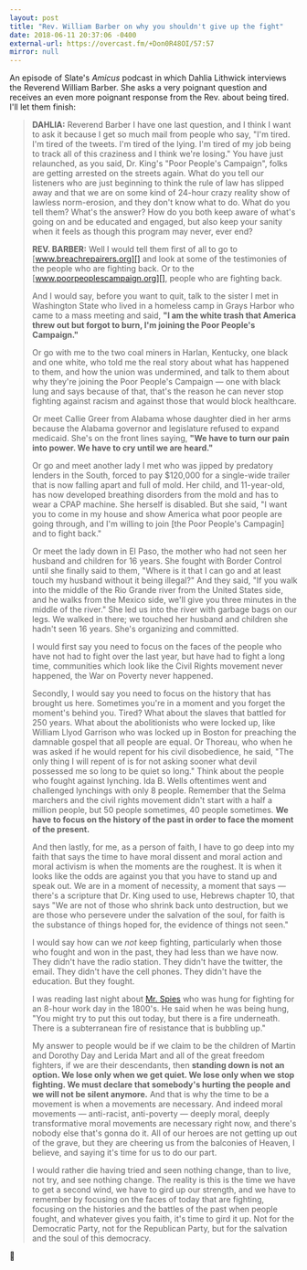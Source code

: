 ```yaml
---
layout: post
title: "Rev. William Barber on why you shouldn't give up the fight"
date: 2018-06-11 20:37:06 -0400
external-url: https://overcast.fm/+Don0R48OI/57:57
mirror: null
---
```


An episode of Slate's _Amicus_ podcast in which Dahlia Lithwick interviews
the Reverend William Barber. She asks a very poignant question and receives
an even more poignant response from the Rev. about being tired. I'll let
them finish:

> **DAHLIA:** Reverend Barber I have one last question, and I think I want to
> ask it because I get so much mail from people who say, "I'm tired. I'm
> tired of the tweets. I'm tired of the lying. I'm tired of my job being to
> track all of this craziness and I think we're losing." You have just
> relaunched, as you said, Dr. King's "Poor People's Campaign", folks are
> getting arrested on the streets again. What do you tell our listeners who
> are just beginning to think the rule of law has slipped away and that we
> are on some kind of 24-hour crazy reality show of lawless norm-erosion,
> and they don't know what to do. What do you tell them? What's the answer?
> How do you both keep aware of what's going on and be educated and
> engaged, but also keep your sanity when it feels as though this program
> may never, ever end?
>
> **REV. BARBER:** Well I would tell them first of all to go to
> [www.breachrepairers.org][] and look at some of the testimonies of the
> people who are fighting back. Or to the [www.poorpeoplescampaign.org][],
> people who are fighting back.
>
> And I would say, before you want to quit, talk to the sister I met in
> Washington State who lived in a homeless camp in Grays Harbor who came to
> a mass meeting and said, **"I am the white trash that America threw out but
> forgot to burn, I'm joining the Poor People's Campaign."**
>
> Or go with me to the two coal miners in Harlan, Kentucky, one black and
> one white, who told me the real story about what has happened to them,
> and how the union was undermined, and talk to them about why they're
> joining the Poor People's Campaign &mdash; one with black lung and says
> because of that, that's the reason he can never stop fighting against
> racism and against those that would block healthcare.
>
> Or meet Callie Greer from Alabama whose daughter died in her arms because
> the Alabama governor and legislature refused to expand medicaid. She's on
> the front lines saying, **"We have to turn our pain into power. We have
> to cry until we are heard."**
>
> Or go and meet another lady I met who was jipped by predatory lenders in
> the South, forced to pay $120,000 for a single-wide trailer that is
> now falling apart and full of mold. Her child, and 11-year-old, has now
> developed breathing disorders from the mold and has to wear a CPAP
> machine. She herself is disabled. But she said, "I want you to come in my
> house and show America what poor people are going through, and I'm
> willing to join [the Poor People's Campagin] and to fight back."
>
> Or meet the lady down in El Paso, the mother who had not seen her
> husband and children for 16 years. She fought with Border Control until
> she finally said to them, "Where is it that I can go and at least
> touch my husband without it being illegal?" And they said, "If you walk
> into the middle of the Rio Grande river from the United States side, and
> he walks from the Mexico side, we'll give you three minutes in the middle
> of the river." She led us into the river with garbage bags on our legs.
> We walked in there; we touched her husband and children she hadn't
> seen 16 years. She's organizing and committed.
>
> I would first say you need to focus on the faces of the people who have
> not had to fight over the last year, but have had to fight a long time,
> communities which look like the Civil Rights movement never happened, the
> War on Poverty never happened.
>
> Secondly, I would say you need to focus on the history that has brought
> us here. Sometimes you're in a moment and you forget the moment's behind
> you. Tired? What about the slaves that battled for 250 years. What about
> the abolitionists who were locked up, like William Llyod Garrison who was
> locked up in Boston for preaching the damnable gospel that all people are
> equal. Or Thoreau, who when he was asked if he would repent for his civil
> disobedience, he said, "The only thing I will repent of is for not asking
> sooner what devil possessed me so long to be quiet so long." Think about
> the people who fought against lynching. Ida B. Wells oftentimes went and
> challenged lynchings with only 8 people. Remember that the Selma marchers
> and the civil rights movement didn't start with a half a million people,
> but 50 people sometimes, 40 people sometimes. **We have to focus on the
> history of the past in order to face the moment of the present.**
>
> And then lastly, for me, as a person of faith, I have to go deep into my
> faith that says the time to have moral dissent and moral action and moral
> activism is when the moments are the roughest. It is when it looks like
> the odds are against you that you have to stand up and speak out. We are
> in a moment of necessity, a moment that says &mdash; there's a scripture
> that Dr. King used to use, Hebrews chapter 10, that says "We are not of
> those who shrink back unto destruction, but we are those who persevere
> under the salvation of the soul, for faith is the substance of things
> hoped for, the evidence of things not seen."
>
> I would say how can we *not* keep fighting, particularly when those who
> fought and won in the past, they had less than we have now. They didn't
> have the radio station. They didn't have the twitter, the email. They
> didn't have the cell phones. They didn't have the education. But they
> fought.
>
> I was reading last night about [Mr. Spies][] who was hung for fighting
> for an 8-hour work day in the 1800's. He said when he was being hung,
> "You might try to put this out today, but there is a fire underneath.
> There is a subterranean fire of resistance that is bubbling up."
>
> My answer to people would be if we claim to be the children of Martin and
> Dorothy Day and Lerida Mart and all of the great freedom fighters, if we
> are their descendants, then **standing down is not an option. We lose
> only when we get quiet. We lose only when we stop fighting. We must
> declare that somebody's hurting the people and we will not be silent
> anymore.** And that is why the time to be a movement is when a movements
> are necessary. And indeed moral movements &mdash; anti-racist,
> anti-poverty &mdash; deeply moral, deeply transformative moral movements
> are necessary right now, and there's nobody else that's gonna do it. All
> of our heroes are not getting up out of the grave, but they are cheering
> us from the balconies of Heaven, I believe, and saying it's time for us
> to do our part.
>
> I would rather die having tried and seen nothing change, than to live,
> not try, and see nothing change. The reality is this is the time we have
> to get a second wind, we have to gird up our strength, and we have to
> remember by focusing on the faces of today that are fighting, focusing on
> the histories and the battles of the past when people fought, and
> whatever gives you faith, it's time to gird it up. Not for the Democratic
> Party, not for the Republican Party, but for the salvation and the soul
> of this democracy.

:raised_hands:

[www.breachrepairers.org]: https://www.breachrepairers.org
[www.poorpeoplescampaign.org]: https://www.poorpeoplescampaign.org
[Mr. Spies]: https://en.wikipedia.org/wiki/August_Spies
